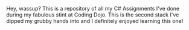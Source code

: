 Hey, wassup? This is a repository of all my C# Assignments I've done during my fabulous stint at Coding Dojo. This is the second stack I've dipped my grubby hands into and I definitely enjoyed learning this one!
